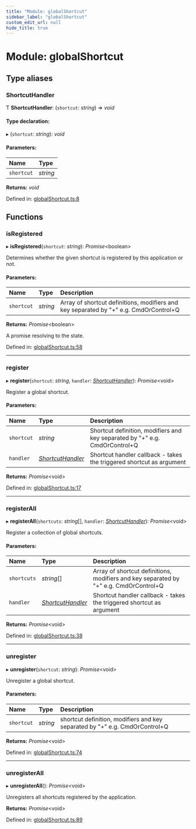 ```yaml
---
title: "Module: globalShortcut"
sidebar_label: "globalShortcut"
custom_edit_url: null
hide_title: true
---
```


# Module: globalShortcut

## Type aliases

### ShortcutHandler

Ƭ **ShortcutHandler**: (`shortcut`: *string*) => *void*

#### Type declaration:

▸ (`shortcut`: *string*): *void*

#### Parameters:

Name | Type |
:------ | :------ |
`shortcut` | *string* |

**Returns:** *void*

Defined in: [globalShortcut.ts:8](https://github.com/tauri-apps/tauri/blob/850a99a5/tooling/api/src/globalShortcut.ts#L8)

## Functions

### isRegistered

▸ **isRegistered**(`shortcut`: *string*): *Promise*<boolean\>

Determines whether the given shortcut is registered by this application or not.

#### Parameters:

Name | Type | Description |
:------ | :------ | :------ |
`shortcut` | *string* | Array of shortcut definitions, modifiers and key separated by "+" e.g. CmdOrControl+Q   |

**Returns:** *Promise*<boolean\>

A promise resolving to the state.

Defined in: [globalShortcut.ts:58](https://github.com/tauri-apps/tauri/blob/850a99a5/tooling/api/src/globalShortcut.ts#L58)

___

### register

▸ **register**(`shortcut`: *string*, `handler`: [*ShortcutHandler*](globalshortcut.md#shortcuthandler)): *Promise*<void\>

Register a global shortcut.

#### Parameters:

Name | Type | Description |
:------ | :------ | :------ |
`shortcut` | *string* | Shortcut definition, modifiers and key separated by "+" e.g. CmdOrControl+Q   |
`handler` | [*ShortcutHandler*](globalshortcut.md#shortcuthandler) | Shortcut handler callback - takes the triggered shortcut as argument   |

**Returns:** *Promise*<void\>

Defined in: [globalShortcut.ts:17](https://github.com/tauri-apps/tauri/blob/850a99a5/tooling/api/src/globalShortcut.ts#L17)

___

### registerAll

▸ **registerAll**(`shortcuts`: *string*[], `handler`: [*ShortcutHandler*](globalshortcut.md#shortcuthandler)): *Promise*<void\>

Register a collection of global shortcuts.

#### Parameters:

Name | Type | Description |
:------ | :------ | :------ |
`shortcuts` | *string*[] | Array of shortcut definitions, modifiers and key separated by "+" e.g. CmdOrControl+Q   |
`handler` | [*ShortcutHandler*](globalshortcut.md#shortcuthandler) | Shortcut handler callback - takes the triggered shortcut as argument   |

**Returns:** *Promise*<void\>

Defined in: [globalShortcut.ts:38](https://github.com/tauri-apps/tauri/blob/850a99a5/tooling/api/src/globalShortcut.ts#L38)

___

### unregister

▸ **unregister**(`shortcut`: *string*): *Promise*<void\>

Unregister a global shortcut.

#### Parameters:

Name | Type | Description |
:------ | :------ | :------ |
`shortcut` | *string* | shortcut definition, modifiers and key separated by "+" e.g. CmdOrControl+Q   |

**Returns:** *Promise*<void\>

Defined in: [globalShortcut.ts:74](https://github.com/tauri-apps/tauri/blob/850a99a5/tooling/api/src/globalShortcut.ts#L74)

___

### unregisterAll

▸ **unregisterAll**(): *Promise*<void\>

Unregisters all shortcuts registered by the application.

**Returns:** *Promise*<void\>

Defined in: [globalShortcut.ts:89](https://github.com/tauri-apps/tauri/blob/850a99a5/tooling/api/src/globalShortcut.ts#L89)

